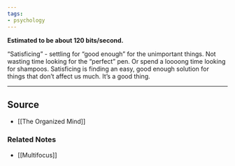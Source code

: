 ```yaml
---
tags:
- psychology
---
```

**Estimated to be about 120 bits/second.**

“Satisficing” - settling for “good enough” for the unimportant things. Not wasting time looking for the “perfect” pen. Or spend a loooong time looking for shampoos. Satisficing is finding an easy, good enough solution for things that don’t affect us much. It’s a good thing.

---

## Source
- [[The Organized Mind]]

### Related Notes
- [[Multifocus]]